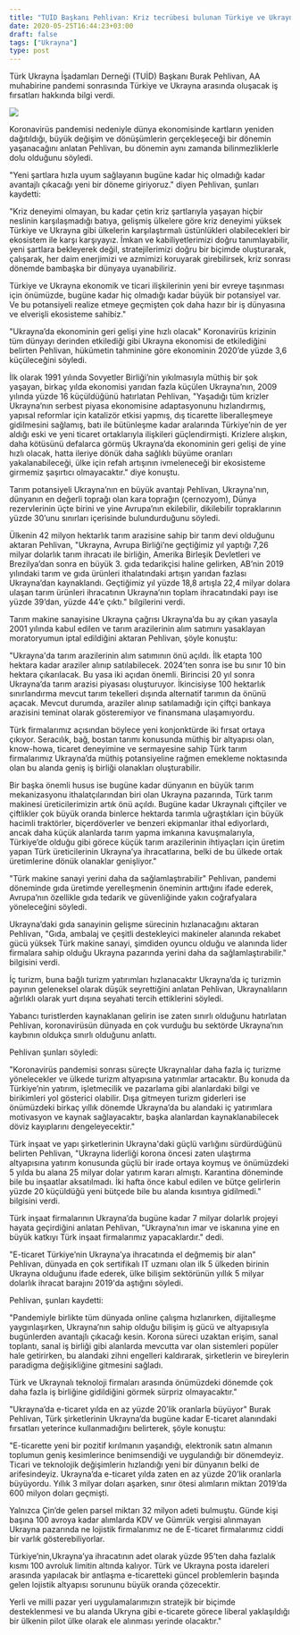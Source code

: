 ```yaml
---
title: "TUİD Başkanı Pehlivan: Kriz tecrübesi bulunan Türkiye ve Ukrayna'nın potansiyeli yüksek"
date: 2020-05-25T16:44:23+03:00
draft: false
tags: ["Ukrayna"]
type: post
---
```


Türk Ukrayna İşadamları Derneği (TUİD) Başkanı Burak Pehlivan, AA muhabirine pandemi sonrasında Türkiye ve Ukrayna arasında oluşacak iş fırsatları hakkında bilgi verdi.

![](/thumbs_b_c_cbb36c406249410f9b3cb4ceae2c1b20.jpg)

Koronavirüs pandemisi nedeniyle dünya ekonomisinde kartların yeniden dağıtıldığı, büyük değişim ve dönüşümlerin gerçekleşeceği bir dönemin yaşanacağını anlatan Pehlivan, bu dönemin aynı zamanda bilinmezliklerle dolu olduğunu söyledi.

"Yeni şartlara hızla uyum sağlayanın bugüne kadar hiç olmadığı kadar avantajlı çıkacağı yeni bir döneme giriyoruz." diyen Pehlivan, şunları kaydetti:

"Kriz deneyimi olmayan, bu kadar çetin kriz şartlarıyla yaşayan hiçbir neslinin karşılaşmadığı batıya, gelişmiş ülkelere göre kriz deneyimi yüksek Türkiye ve Ukrayna gibi ülkelerin karşılaştırmalı üstünlükleri olabilecekleri bir ekosistem ile karşı karşıyayız. İmkan ve kabiliyetlerimizi doğru tanımlayabilir, yeni şartlara bekleyerek değil, stratejilerimizi doğru bir biçimde oluşturarak, çalışarak, her daim enerjimizi ve azmimizi koruyarak girebilirsek, kriz sonrası dönemde bambaşka bir dünyaya uyanabiliriz.

Türkiye ve Ukrayna ekonomik ve ticari ilişkilerinin yeni bir evreye taşınması için önümüzde, bugüne kadar hiç olmadığı kadar büyük bir potansiyel var. Ve bu potansiyeli realize etmeye geçmişten çok daha hazır bir iş dünyasına ve elverişli ekosisteme sahibiz."

"Ukrayna’da ekonominin geri gelişi yine hızlı olacak"
Koronavirüs krizinin tüm dünyayı derinden etkilediği gibi Ukrayna ekonomisi de etkilediğini belirten Pehlivan, hükümetin tahminine göre ekonominin 2020’de yüzde 3,6 küçüleceğini söyledi.

İlk olarak 1991 yılında Sovyetler Birliği’nin yıkılmasıyla müthiş bir şok yaşayan, birkaç yılda ekonomisi yarıdan fazla küçülen Ukrayna’nın, 2009 yılında yüzde 16 küçüldüğünü hatırlatan Pehlivan, "Yaşadığı tüm krizler Ukrayna’nın serbest piyasa ekonomisine adaptasyonunu hızlandırmış, yapısal reformlar için katalizör etkisi yapmış, dış ticarette liberalleşmeye gidilmesini sağlamış, batı ile bütünleşme kadar aralarında Türkiye’nin de yer aldığı eski ve yeni ticaret ortaklarıyla ilişkileri güçlendirmişti. Krizlere alışkın, daha kötüsünü defalarca görmüş Ukrayna’da ekonominin geri gelişi de yine hızlı olacak, hatta ileriye dönük daha sağlıklı büyüme oranları yakalanabileceği, ülke için refah artışının ivmeleneceği bir ekosisteme girmemiz şaşırtıcı olmayacaktır." diye konuştu. 

Tarım potansiyeli Ukrayna’nın en büyük avantajı 
Pehlivan, Ukrayna'nın, dünyanın en değerli toprağı olan kara toprağın (çernozyom), Dünya rezervlerinin üçte birini ve yine Avrupa’nın ekilebilir, dikilebilir topraklarının yüzde 30’unu sınırları içerisinde bulundurduğunu söyledi.

Ülkenin 42 milyon hektarlık tarım arazisine sahip bir tarım devi olduğunu aktaran Pehlivan, "Ukrayna, Avrupa Birliği’ne geçtiğimiz yıl yaptığı 7,26 milyar dolarlık tarım ihracatı ile birliğin, Amerika Birleşik Devletleri ve Brezilya’dan sonra en büyük 3. gıda tedarikçisi haline gelirken, AB’nin 2019 yılındaki tarım ve gıda ürünleri ithalatındaki artışın yarıdan fazlası Ukrayna’dan kaynaklandı. Geçtiğimiz yıl yüzde 18,8 artışla 22,4 milyar dolara ulaşan tarım ürünleri ihracatının Ukrayna’nın toplam ihracatındaki payı ise yüzde 39’dan, yüzde 44’e çıktı." bilgilerini verdi. 

Tarım makine sanayisine Ukrayna çağrısı
Ukrayna’da bu ay çıkan yasayla 2001 yılında kabul edilen ve tarım arazilerinin alım satımını yasaklayan moratoryumun iptal edildiğini aktaran Pehlivan, şöyle konuştu:

"Ukrayna'da tarım arazilerinin alım satımının önü açıldı. İlk etapta 100 hektara kadar araziler alınıp satılabilecek. 2024’ten sonra ise bu sınır 10 bin hektara çıkarılacak. Bu yasa iki açıdan önemli. Birincisi 20 yıl sonra Ukrayna’da tarım arazisi piyasası oluşturuyor. İkincisiyse 100 hektarlık sınırlandırma mevcut tarım tekelleri dışında alternatif tarımın da önünü açacak. Mevcut durumda, araziler alınıp satılamadığı için çiftçi bankaya arazisini teminat olarak gösteremiyor ve finansmana ulaşamıyordu.

Türk firmalarımız açısından böylece yeni konjonktürde iki fırsat ortaya çıkıyor. Seracılık, bağ, bostan tarımı konusunda müthiş bir altyapısı olan, know-howa, ticaret deneyimine ve sermayesine sahip Türk tarım firmalarımız Ukrayna’da müthiş potansiyeline rağmen emekleme noktasında olan bu alanda geniş iş birliği olanakları oluşturabilir.

Bir başka önemli husus ise bugüne kadar dünyanın en büyük tarım mekanizasyonu ithalatçılarından biri olan Ukrayna pazarında, Türk tarım makinesi üreticilerimizin artık önü açıldı. Bugüne kadar Ukraynalı çiftçiler ve çiftlikler çok büyük oranda binlerce hektarda tarımla uğraştıkları için büyük hacimli traktörler, biçerdöverler ve benzeri ekipmanlar ithal ediyorlardı, ancak daha küçük alanlarda tarım yapma imkanına kavuşmalarıyla, Türkiye’de olduğu gibi görece küçük tarım arazilerinin ihtiyaçları için üretim yapan Türk üreticilerinin Ukrayna’ya ihracatlarına, belki de bu ülkede ortak üretimlerine dönük olanaklar genişliyor."

"Türk makine sanayi yerini daha da sağlamlaştırabilir"
Pehlivan, pandemi döneminde gıda üretimde yerelleşmenin öneminin arttığını ifade ederek, Avrupa’nın özellikle gıda tedarik ve güvenliğinde yakın coğrafyalara yöneleceğini söyledi.

Ukrayna’daki gıda sanayinin gelişme sürecinin hızlanacağını aktaran Pehlivan, "Gıda, ambalaj ve çeşitli destekleyici makineler alanında rekabet gücü yüksek Türk makine sanayi, şimdiden oyuncu olduğu ve alanında lider firmalara sahip olduğu Ukrayna pazarında yerini daha da sağlamlaştırabilir." bilgisini verdi.

İç turizm, buna bağlı turizm yatırımları hızlanacaktır
Ukrayna’da iç turizmin payının geleneksel olarak düşük seyrettiğini anlatan Pehlivan, Ukraynalıların ağırlıklı olarak yurt dışına seyahati tercih ettiklerini söyledi.

Yabancı turistlerden kaynaklanan gelirin ise zaten sınırlı olduğunu hatırlatan Pehlivan, koronavirüsün dünyada en çok vurduğu bu sektörde Ukrayna’nın kaybının oldukça sınırlı olduğunu anlattı.

Pehlivan şunları söyledi:

"Koronavirüs pandemisi sonrası süreçte Ukraynalılar daha fazla iç turizme yönelecekler ve ülkede turizm altyapısına yatırımlar artacaktır. Bu konuda da Türkiye’nin yatırım, işletmecilik ve pazarlama gibi alanlardaki bilgi ve birikimleri yol gösterici olabilir. Dışa gitmeyen turizm giderleri ise önümüzdeki birkaç yıllık dönemde Ukrayna’da bu alandaki iç yatırımlara motivasyon ve kaynak sağlayacaktır, başka alanlardan kaynaklanabilecek döviz kayıplarını dengeleyecektir."

Türk inşaat ve yapı şirketlerinin Ukrayna'daki güçlü varlığını sürdürdüğünü belirten Pehlivan, "Ukrayna liderliği korona öncesi zaten ulaştırma altyapısına yatırım konusunda güçlü bir irade ortaya koymuş ve önümüzdeki 5 yılda bu alana 25 milyar dolar yatırım kararı almıştı. Karantina döneminde bile bu inşaatlar aksatılmadı. İki hafta önce kabul edilen ve bütçe gelirlerin yüzde 20 küçüldüğü yeni bütçede bile bu alanda kısıntıya gidilmedi." bilgisini verdi.

Türk inşaat firmalarının Ukrayna’da bugüne kadar 7 milyar dolarlık projeyi hayata geçirdiğini anlatan Pehlivan, "Ukrayna’nın imar ve iskanına yine en büyük katkıyı Türk inşaat firmalarımız yapacaklardır." dedi.

"E-ticaret Türkiye’nin Ukrayna’ya ihracatında el değmemiş bir alan"
Pehlivan, dünyada en çok sertifikalı IT uzmanı olan ilk 5 ülkeden birinin Ukrayna olduğunu ifade ederek, ülke bilişim sektörünün yıllık 5 milyar dolarlık ihracat barajını 2019'da aştığını söyledi.

Pehlivan, şunları kaydetti:

"Pandemiyle birlikte tüm dünyada online çalışma hızlanırken, dijitalleşme yaygınlaşırken, Ukrayna’nın sahip olduğu bilişim iş gücü ve altyapısıyla bugünlerden avantajlı çıkacağı kesin. Korona süreci uzaktan erişim, sanal toplantı, sanal iş birliği gibi alanlarda mevcutta var olan sistemleri popüler hale getirirken, bu alandaki zihni engelleri kaldırarak, şirketlerin ve bireylerin paradigma değişikliğine gitmesini sağladı.

Türk ve Ukraynalı teknoloji firmaları arasında önümüzdeki dönemde çok daha fazla iş birliğine gidildiğini görmek sürpriz olmayacaktır."

"Ukrayna’da e-ticaret yılda en az yüzde 20’lik oranlarla büyüyor"
Burak Pehlivan, Türk şirketlerinin Ukrayna’da bugüne kadar E-ticaret alanındaki fırsatları yeterince kullanmadığını belirterek, şöyle konuştu:

"E-ticarette yeni bir pozitif kırılmanın yaşandığı, elektronik satın almanın toplumun geniş kesimlerince benimsendiği ve uygulandığı bir dönemdeyiz. Ticari ve teknolojik değişimlerin hızlandığı yeni bir dünyanın belki de arifesindeyiz. Ukrayna’da e-ticaret yılda zaten en az yüzde 20’lik oranlarla büyüyordu. Yıllık 3 milyar doları aşarken, sınır ötesi alımların miktarı 2019’da 600 milyon doları geçmişti.

Yalnızca Çin’de gelen parsel miktarı 32 milyon adeti bulmuştu. Günde kişi başına 100 avroya kadar alımlarda KDV ve Gümrük vergisi alınmayan Ukrayna pazarında ne lojistik firmalarımız ne de E-ticaret firmalarımız ciddi bir varlık gösterebiliyorlar.

Türkiye’nin,Ukrayna’ya ihracatının adet olarak yüzde 95’ten daha fazlalık kısmı 100 avroluk limitin altında kalıyor. Türk ve Ukrayna posta idareleri arasında yapılacak bir antlaşma e-ticaretteki güncel problemlerin başında gelen lojistik altyapısı sorununu büyük oranda çözecektir.

Yerli ve milli pazar yeri uygulamalarımızın stratejik bir biçimde desteklenmesi ve bu alanda Ukryna gibi e-ticarete görece liberal yaklaşıldığı bir ülkenin pilot ülke olarak ele alınması yerinde olacaktır."


